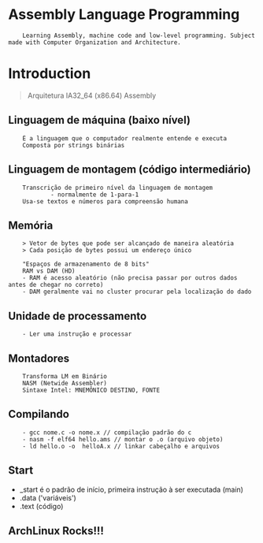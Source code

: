 # Assembly Language Programming
        Learning Assembly, machine code and low-level programming. Subject made with Computer Organization and Architecture.

# Introduction
> Arquitetura IA32_64 (x86.64)
> Assembly

## Linguagem de máquina (baixo nível)
        É a linguagem que o computador realmente entende e executa
        Composta por strings binárias

## Linguagem de montagem (código intermediário)
        Transcrição de primeiro nível da linguagem de montagem
                - normalmente de 1-para-1
        Usa-se textos e números para compreensão humana

## Memória
        > Vetor de bytes que pode ser alcançado de maneira aleatória
        > Cada posição de bytes possui um endereço único

        "Espaços de armazenamento de 8 bits"
        RAM vs DAM (HD)
        - RAM é acesso aleatório (não precisa passar por outros dados antes de chegar no correto)
        - DAM geralmente vai no cluster procurar pela localização do dado

## Unidade de processamento
        - Ler uma instrução e processar

## Montadores
        Transforma LM em Binário
        NASM (Netwide Assembler)
        Sintaxe Intel: MNEMÔNICO DESTINO, FONTE

## Compilando
        - gcc nome.c -o nome.x // compilação padrão do c
        - nasm -f elf64 hello.ams // montar o .o (arquivo objeto)
        - ld hello.o -o  helloA.x // linkar cabeçalho e arquivos

## Start
- _start é o padrão de início, primeira instrução à ser executada (main)
- .data ('variáveis')
- .text (código)

## ArchLinux Rocks!!! 

